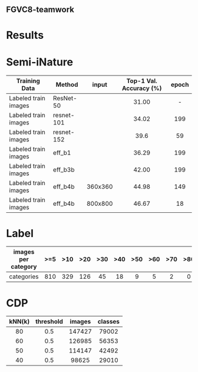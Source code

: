 ## FGVC8-teamwork
# Results
# Semi-iNature
|  Training Data  | Method  | input|Top-1 Val. Accuracy (%)|epoch|
|  ----  | ----  |:----:|:----:|:----:|
| Labeled train images  | ResNet-50 ||31.00|-|
| Labeled train images  | resnet-101 ||34.02|199|
| Labeled train images  | resnet-152  ||39.6|59|
| Labeled train images  | eff_b1 ||36.29|199|
| Labeled train images  | eff_b3b ||42.00|199|
| Labeled train images  | eff_b4b |360x360|44.98|149|
| Labeled train images  | eff_b4b |800x800|46.67|18|
# Label
|images per category|  >=5  | >10  | >20|>30|>40|  >50  | >60  | >70|>80|
|:----:| :----: | :----:|:----:|:----:|:----:| :----:|:----:|:----:|:----:|
|categories| 810 | 329  |126|45|18| 9  |5 |2|0|
# CDP
|kNN(k)|  threshold | images| classes|
|:----:| :----: |:----:| :----: |
|80| 0.5 |147427| 79002 |
|60| 0.5 |126985| 56353 |
|50| 0.5 |114147| 42492 |
|40| 0.5 |98625| 29010 |
